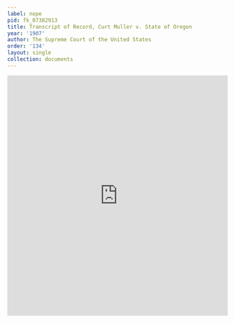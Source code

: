```yaml
---
label: nope
pid: fk_07382913
title: Transcript of Record, Curt Muller v. State of Oregon
year: '1907'
author: The Supreme Court of the United States
order: '134'
layout: single
collection: documents
---
```

<iframe src="https://northwestern.app.box.com/embed/s/flmu3zzjdqkyux71si3biibm70901mac?sortColumn=date&view=list" width="100%" height="550" frameborder="0" allowfullscreen webkitallowfullscreen msallowfullscreen></iframe>
